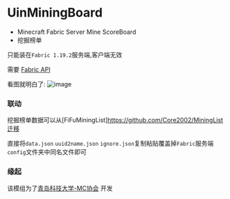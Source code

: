 # UinMiningBoard
- Minecraft Fabric Server Mine ScoreBoard
- 挖掘榜单


只能装在`Fabric 1.19.2`服务端,客户端无效

需要 [Fabric API](https://www.mcmod.cn/class/3124.html)

看图就明白了:
![image](https://user-images.githubusercontent.com/68675068/226177277-ec0f71b0-e637-4105-9129-688a659f4015.png)

### 联动
挖掘榜单数据可以从[FiFuMiningList]https://github.com/Core2002/MiningList迁移

直接将`data.json` `uuid2name.json` `ignore.json`复制粘贴覆盖掉`Fabric`服务端`config`文件夹中同名文件即可
### 缘起
该模组为了[青岛科技大学-MC协会](https://skin.qustmc.cn/) 开发
